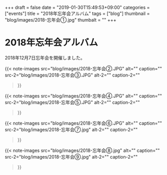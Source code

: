 +++
draft = false
date = "2019-01-30T15:49:53+09:00"
categories = ["events"]
title = "2018年忘年会アルバム"
tags = ["blog"]
thumbnail = "blog/images/2018-忘年会➀.jpg"
thumbalt = ""
+++
# 2018年忘年会アルバム


2018年12月7日忘年会を開催しました。

{{< note-images 
    src="blog/images/2018-忘年会②.JPG" alt="" caption=""
    src-2="blog/images/2018-忘年会③.JPG" alt-2="" caption-2=""
>}}

{{< note-images 
    src="blog/images/2018-忘年会④.JPG" alt="" caption=""
    src-2="blog/images/2018-忘年会⑤.JPG" alt-2="" caption-2=""
>}}

{{< note-images 
    src="blog/images/2018-忘年会⑥.JPG" alt="" caption=""
    src-2="blog/images/2018-忘年会⑦.jpg" alt-2="" caption-2=""
>}}

{{< note-images 
    src="blog/images/2018-忘年会⑧.jpg" alt="" caption=""
    src-2="blog/images/2018-忘年会⑨.jpg" alt-2="" caption-2=""
>}}





